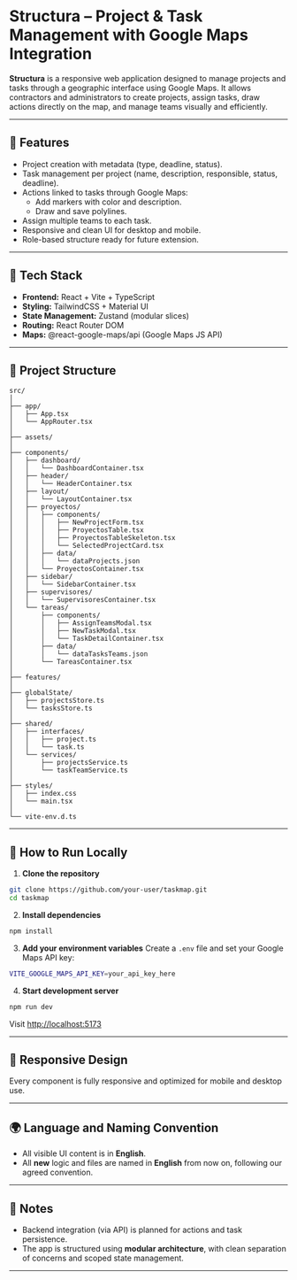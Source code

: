 # Structura – Project & Task Management with Google Maps Integration

**Structura** is a responsive web application designed to manage projects and tasks through a geographic interface using Google Maps. It allows contractors and administrators to create projects, assign tasks, draw actions directly on the map, and manage teams visually and efficiently.

---

## 🚀 Features

- Project creation with metadata (type, deadline, status).
- Task management per project (name, description, responsible, status, deadline).
- Actions linked to tasks through Google Maps:
  - Add markers with color and description.
  - Draw and save polylines.
- Assign multiple teams to each task.
- Responsive and clean UI for desktop and mobile.
- Role-based structure ready for future extension.

---

## 🧰 Tech Stack

- **Frontend:** React + Vite + TypeScript
- **Styling:** TailwindCSS + Material UI
- **State Management:** Zustand (modular slices)
- **Routing:** React Router DOM
- **Maps:** @react-google-maps/api (Google Maps JS API)

---

## 📁 Project Structure

```
src/
│
├── app/
│   ├── App.tsx
│   └── AppRouter.tsx
│
├── assets/
│
├── components/
│   ├── dashboard/
│   │   └── DashboardContainer.tsx
│   ├── header/
│   │   └── HeaderContainer.tsx
│   ├── layout/
│   │   └── LayoutContainer.tsx
│   ├── proyectos/
│   │   ├── components/
│   │   │   ├── NewProjectForm.tsx
│   │   │   ├── ProyectosTable.tsx
│   │   │   ├── ProyectosTableSkeleton.tsx
│   │   │   └── SelectedProjectCard.tsx
│   │   ├── data/
│   │   │   └── dataProjects.json
│   │   └── ProyectosContainer.tsx
│   ├── sidebar/
│   │   └── SidebarContainer.tsx
│   ├── supervisores/
│   │   └── SupervisoresContainer.tsx
│   └── tareas/
│       ├── components/
│       │   ├── AssignTeamsModal.tsx
│       │   ├── NewTaskModal.tsx
│       │   └── TaskDetailContainer.tsx
│       ├── data/
│       │   └── dataTasksTeams.json
│       └── TareasContainer.tsx
│
├── features/
│
├── globalState/
│   ├── projectsStore.ts
│   └── tasksStore.ts
│
├── shared/
│   ├── interfaces/
│   │   ├── project.ts
│   │   └── task.ts
│   └── services/
│       ├── projectsService.ts
│       └── taskTeamService.ts
│
├── styles/
│   ├── index.css
│   └── main.tsx
│
└── vite-env.d.ts
```

---

## 🧪 How to Run Locally

1. **Clone the repository**
```bash
git clone https://github.com/your-user/taskmap.git
cd taskmap
```

2. **Install dependencies**
```bash
npm install
```

3. **Add your environment variables**
Create a `.env` file and set your Google Maps API key:
```bash
VITE_GOOGLE_MAPS_API_KEY=your_api_key_here
```

4. **Start development server**
```bash
npm run dev
```

Visit [http://localhost:5173](http://localhost:5173)

---

## 📱 Responsive Design

Every component is fully responsive and optimized for mobile and desktop use.

---

## 🌍 Language and Naming Convention

- All visible UI content is in **English**.
- All **new** logic and files are named in **English** from now on, following our agreed convention.

---

## 📌 Notes

- Backend integration (via API) is planned for actions and task persistence.
- The app is structured using **modular architecture**, with clean separation of concerns and scoped state management.

---